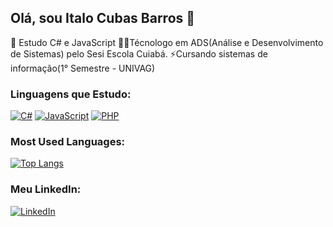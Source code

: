 ## **Olá**, sou Italo Cubas Barros 👋
📖 Estudo C# e JavaScript
👨‍🎓Técnologo em ADS(Análise e Desenvolvimento de Sistemas) pelo Sesi Escola Cuiabá.
⚡Cursando sistemas de informação(1° Semestre - UNIVAG)

### Linguagens que Estudo:
[![C#](https://img.shields.io/badge/-C%23-239120?style=flat-square&logo=c-sharp&logoColor=white)](https://github.com/your_username)
[![JavaScript](https://img.shields.io/badge/-JavaScript-F7DF1E?style=flat-square&logo=javascript&logoColor=black)](https://github.com/your_username)
[![PHP](https://img.shields.io/badge/-PHP-777BB4?style=flat-square&logo=php&logoColor=white)](https://github.com/your_username)


### Most Used Languages:
[![Top Langs](https://github-readme-stats.vercel.app/api/top-langs/?username=ItaloCubasBarros&layout=compact)](https://github.com/ItaloCubasBarros)

### Meu LinkedIn:
[![LinkedIn](https://img.shields.io/badge/-Italo%20Cubas%20Barros-blue?style=flat-square&logo=Linkedin&logoColor=white&link=https://www.linkedin.com/in/italo-cubas-barros-a74436278/)](https://www.linkedin.com/in/italo-cubas-barros-a74436278/)
